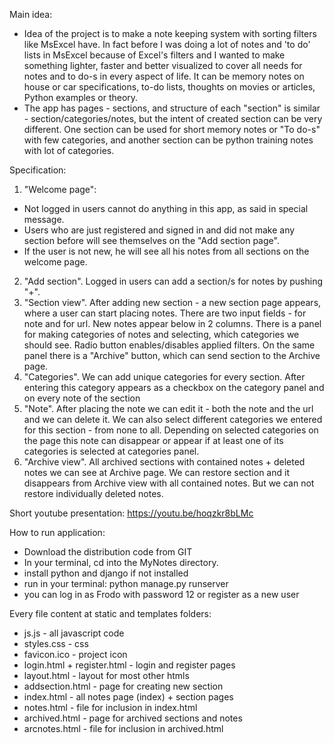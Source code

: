 Main idea:
- Idea of the project is to make a note keeping system with sorting filters like MsExcel have. In fact before I was doing a lot of notes and 'to do' lists in MsExcel because of Excel's filters and I wanted to make something lighter, faster and better visualized to cover all needs for notes and to do-s in every aspect of life. It can be memory notes on house or car specifications, to-do lists, thoughts on movies or articles, Python examples or theory.  
- The app has pages - sections, and structure of each "section" is similar - section/categories/notes, but the intent of created section can be very different. One section can be used for short memory notes or "To do-s" with few categories, and another section can be python training notes with lot of categories.


Specification: 
1. "Welcome page":
- Not logged in users cannot do anything in this app, as said in special message.  
- Users who are just registered and signed in and did not make any section before will see themselves on the "Add section page". 
- If the user is not new, he will see all his notes from all sections on the welcome page. 
2. "Add section". Logged in users can add a section/s for notes by pushing "+".  
3. "Section view". After adding new section - a new section page appears, where a user can start placing notes. There are two input fields - for note and for url. New notes appear below in 2 columns. There is a panel for making categories of notes and selecting, which categories we should see. Radio button enables/disables applied filters. On the same panel there is a "Archive" button, which can send section to the Archive page. 
4. "Categories". We can add unique categories for every section. After entering this category appears as a checkbox on the category panel and on every note of the section 
5. "Note". After placing the note we can edit it - both the note and the url and we can delete it. We can also select different categories we entered for this section - from none to all. Depending on selected categories on the page this note can disappear or appear if at least one of its categories is selected at categories panel. 
6. "Archive view". All archived sections with contained notes + deleted notes we can see at Archive page. We can restore section and it disappears from Archive view with all contained notes. But we can not restore individually deleted notes. 


Short youtube presentation:
https://youtu.be/hoqzkr8bLMc


How to run application: 
- Download the distribution code from GIT 
- In your terminal, cd into the MyNotes directory. 
- install python and django if not installed
- run in your terminal: python manage.py runserver
- you can log in as Frodo with password 12 or register as a new user


Every file content at static and templates folders: 
- js.js - all javascript code 
- styles.css - css 
- favicon.ico - project icon 
- login.html + register.html - login and register pages 
- layout.html - layout for most other htmls 
- addsection.html - page for creating new section 
- index.html - all notes page (index) + section pages 
- notes.html - file for inclusion in index.html 
- archived.html - page for archived sections and notes 
- arcnotes.html - file for inclusion in archived.html 
